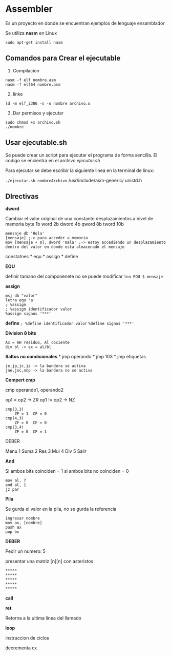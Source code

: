 # Assembler
Es un proyecto en donde se encuentran ejemplos de lenguaje ensamblador

Se utiliza **nasm** en Linux

`sudo apt-get install nasm`

## Comandos para Crear el ejecutable

1.  Compilacion
```
nasm -f elf nombre.asm
nasm -f elf64 nombre.asm    
```
2.  linke
```
ld -m elf_i386 -s -o nombre archivo.o
```
3.  Dar permisos y ejecutar
```
sudo chmod +x archivo.sh
./nombre
```
##  Usar ejecutable.sh
Se puede crear un script para ejecutar el programa de forma sencilla. El codigo se encientra en el archivo *ejecutar.sh*

Para ejecutar se debe escribir la siguiente linea en la terminal de linux:

`./ejecutar.sh nombreArchivo`
/usr/include/asm-generic/
unistd.h

##  DIrectivas
**dword**

Cambiar el valor original de una constante
desplazamientos a nivel de memoria
byte 1b
word 2b
dword 4b
qword 8b
tword 10b
```
mensaje db 'Hola'
[mensaje] ;-> para acceder a memoria
mov [mensaje + 0], dword 'mala' ;-> estoy accediendo un desplazamiento dentro del valor en donde esta almacenado el mensaje
```
constatnes
    *   equ
    *   assign
    *   define

**EQU**

definir tamano del componenete
no se puede modificar
``
len EQU $-mensaje
``

**assign**
```
msj db "valor"
letra equ 'a'
; %assign
; %assign identificador valor
%assign signos '***'
```
**define**
`; %define identificador valor`
`%define signos '***'`

**Division 8 bits**
```
Ax = AH residuo, Al cociente
div bl -> ax = al/bl
```

**Saltos no condicionales**
    *   jmp operando
        *   jmp 103
            *   jmp etiquetas
    
    je,jp,jc,jz -> la bandera se activa
    jne,jnc,nnp -> la bandera no se activa
            

**Compert cmp**

cmp operando1, operando2

op1 = op2 -> ZR
op1 != op2 -> NZ

```
cmp(3,3)
    ZF = 1  CF = 0
cmp(4,3)
    ZF = 0  CF = 0
cmp(3,4)
    ZF = 0  CF = 1
```

DEBER

Menu
    1 Suma
    2 Res
    3 Mul
    4 Div
    5 Salir
    

**And**

Si ambos bits coinciden = 1
si ambos bits no coinciden = 0
```
mov al, 7
and al, 1
jz par
```

**Pila**

Se gurda el valor en la pila, no se gurda la referencia
```
ingresar nombre
mov ax, [nombre]
push ax
pop bx
```

**DEBER**

Pedir un numero: 5

presentar una matriz [n][n] con asteristos
```
*****
*****
*****
*****
*****
```

**call**

**ret**

Retorna a la ultima linea del llamado

**loop**

instruccion de ciclos

decrementa cx